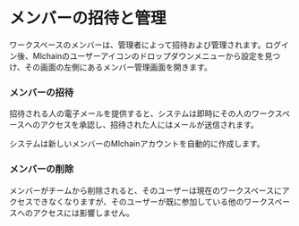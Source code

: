 # メンバーの招待と管理

ワークスペースのメンバーは、管理者によって招待および管理されます。ログイン後、Mlchainのユーザーアイコンのドロップダウンメニューから設定を見つけ、その画面の左側にあるメンバー管理画面を開きます。

### メンバーの招待

招待される人の電子メールを提供すると、システムは即時にその人のワークスペースへのアクセスを承認し、招待された人にはメールが送信されます。

システムは新しいメンバーのMlchainアカウントを自動的に作成します。

### メンバーの削除

メンバーがチームから削除されると、そのユーザーは現在のワークスペースにアクセスできなくなりますが、そのユーザーが既に参加している他のワークスペースへのアクセスには影響しません。
